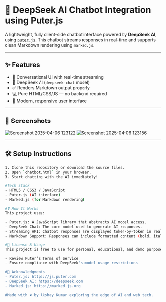 # 🤖 DeepSeek AI Chatbot Integration using Puter.js

A lightweight, fully client-side chatbot interface powered by **DeepSeek AI**, using [`puter.js`](https://js.puter.com). This chatbot streams responses in real-time and supports clean Markdown rendering using `marked.js`.

---

## ✨ Features

- 💬 Conversational UI with real-time streaming
- 🧠 DeepSeek AI (`deepseek-chat` model)
- ✅ Renders Markdown output properly
- 💻 Pure HTML/CSS/JS — no backend required
- 🎨 Modern, responsive user interface

---

## 📸 Screenshots

![Screenshot 2025-04-06 123122](https://github.com/user-attachments/assets/cc5bc529-e55e-4dc9-8ecf-98130ac15332)
![Screenshot 2025-04-06 123156](https://github.com/user-attachments/assets/46738eaf-949d-4261-be07-3ae10a3c99e7)



---


## 🛠️ Setup Instructions

```bash
1. Clone this repository or download the source files.
2. Open `chatbot.html` in your browser.
3. Start chatting with the AI immediately!

#Tech stack
- HTML5 / CSS3 / JavaScript
- Puter.js (AI interface)
- Marked.js (for Markdown rendering)

#❓ How It Works
This project uses:

- Puter.js: A JavaScript library that abstracts AI model access.
- DeepSeek Chat: The core model used to generate AI responses.
- Streaming API: Chatbot responses are displayed token-by-token in real time.
- Markdown Support: Responses can include formatted content (bold, italics, lists, etc.).

#📜 License & Usage
This project is free to use for personal, educational, and demo purposes. For commercial or production use:

- Review Puter’s Terms of Service
- Ensure compliance with DeepSeek's model usage restrictions

#🙌 Acknowledgments
- Puter.js: https://js.puter.com
- DeepSeek AI: https://deepseek.com
- Marked.js: https://marked.js.org

#Made with ❤️ by Akshay Kumar exploring the edge of AI and web tech.
